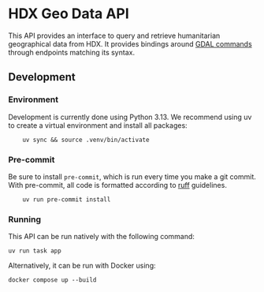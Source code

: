# HDX Geo Data API

This API provides an interface to query and retrieve humanitarian geographical data from HDX. It provides bindings around [GDAL commands](https://gdal.org/en/stable/programs/index.html#gdal-application) through endpoints matching its syntax.

## Development

### Environment

Development is currently done using Python 3.13. We recommend using uv to create a virtual environment and install all packages:

```shell
    uv sync && source .venv/bin/activate
```

### Pre-commit

Be sure to install `pre-commit`, which is run every time you make a git commit. With pre-commit, all code is formatted according to [ruff](https://docs.astral.sh/ruff/) guidelines.

```shell
    uv run pre-commit install
```

### Running

This API can be run natively with the following command:

```shell
uv run task app
```

Alternatively, it can be run with Docker using:

```shell
docker compose up --build
```
